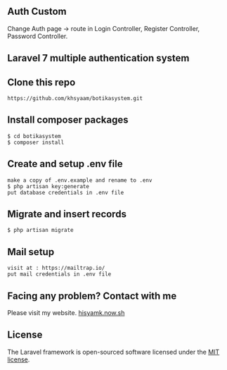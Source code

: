 ## Auth Custom

Change Auth page -> route in Login Controller, Register Controller, Password Controller.

## Laravel 7 multiple authentication system

## Clone this repo
```
https://github.com/khsyaam/botikasystem.git
```

## Install composer packages
```
$ cd botikasystem
$ composer install
```

## Create and setup .env file
```
make a copy of .env.example and rename to .env
$ php artisan key:generate
put database credentials in .env file
```

## Migrate and insert records
```
$ php artisan migrate
```

## Mail setup 
```
visit at : https://mailtrap.io/
put mail credentials in .env file
```

## Facing any problem? Contact with me

Please visit my website.
[hisyamk.now.sh](https://hisyamk.now.sh) 


## License

The Laravel framework is open-sourced software licensed under the [MIT license](https://opensource.org/licenses/MIT).